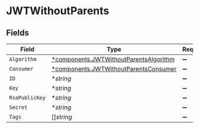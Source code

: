 # JWTWithoutParents


## Fields

| Field                                                                                           | Type                                                                                            | Required                                                                                        | Description                                                                                     |
| ----------------------------------------------------------------------------------------------- | ----------------------------------------------------------------------------------------------- | ----------------------------------------------------------------------------------------------- | ----------------------------------------------------------------------------------------------- |
| `Algorithm`                                                                                     | [*components.JWTWithoutParentsAlgorithm](../../models/components/jwtwithoutparentsalgorithm.md) | :heavy_minus_sign:                                                                              | N/A                                                                                             |
| `Consumer`                                                                                      | [*components.JWTWithoutParentsConsumer](../../models/components/jwtwithoutparentsconsumer.md)   | :heavy_minus_sign:                                                                              | N/A                                                                                             |
| `ID`                                                                                            | **string*                                                                                       | :heavy_minus_sign:                                                                              | N/A                                                                                             |
| `Key`                                                                                           | **string*                                                                                       | :heavy_minus_sign:                                                                              | N/A                                                                                             |
| `RsaPublicKey`                                                                                  | **string*                                                                                       | :heavy_minus_sign:                                                                              | N/A                                                                                             |
| `Secret`                                                                                        | **string*                                                                                       | :heavy_minus_sign:                                                                              | N/A                                                                                             |
| `Tags`                                                                                          | []*string*                                                                                      | :heavy_minus_sign:                                                                              | N/A                                                                                             |